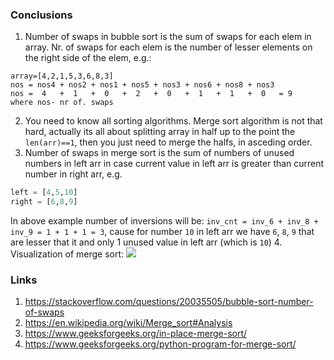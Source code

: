 ### Conclusions 
1. Number of swaps in bubble sort is the sum of swaps for each elem in array. Nr. of
swaps for each elem is the number of lesser elements on the right side of the elem, e.g.:
```
array=[4,2,1,5,3,6,8,3]
nos = nos4 + nos2 + nos1 + nos5 + nos3 + nos6 + nos8 + nos3
nos =  4   +  1   +  0   +  2   +  0   +  1   +  1   +  0   = 9
where nos- nr of. swaps
```
2. You need to know all sorting algorithms. Merge sort algorithm is not that hard, 
actually its all about splitting array in half up to the point the `len(arr)==1`,
then you just need to merge the halfs, in asceding order.
3. Number of swaps in merge sort is the sum of numbers of unused numbers 
in left arr in case current value in left arr is greater than current number in 
right arr, e.g.
```python
left = [4,5,10]
right = [6,8,9]
```
In above example number of inversions will be:
```inv_cnt = inv_6 + inv_8 + inv_9 = 1 + 1 + 1 = 3```, cause for number `10` in left
arr we have `6`, `8`, `9` that are lesser that it and only 1 unused value 
in left arr (which is `10`) 
4. Visualization of merge sort:
![](merge_sort.png)

### Links
1. https://stackoverflow.com/questions/20035505/bubble-sort-number-of-swaps
2. https://en.wikipedia.org/wiki/Merge_sort#Analysis
3. https://www.geeksforgeeks.org/in-place-merge-sort/
4. https://www.geeksforgeeks.org/python-program-for-merge-sort/
